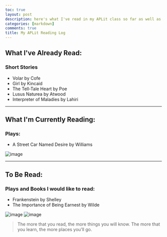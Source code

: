 ```yaml
---
toc: true
layout: post
description: here's what I've read in my APLit class so far as well as what I'm currently reading:
categories: [markdown]
comments: true
title: My APLit Reading Log
---
```


## What I've Already Read: 
### Short Stories
- Volar by Cofe
- Girl by Kincaid
- The Tell-Tale Heart by Poe
- Lusus Naturea by Atwood
- Interpreter of Maladies by Lahiri
---

## What I'm Currently Reading:
### Plays:
- A Street Car Named Desire by Williams 

![image](https://d3525k1ryd2155.cloudfront.net/h/997/840/1321840997.0.m.jpg)

---

## To Be Read: 
### Plays and Books I would like to read:
- Frankenstein by Shelley
- The Importance of Being Earnest by Wilde

![image](https://pictures.abebooks.com/isbn/9781926444314-us.jpg)
![image](https://user-images.githubusercontent.com/90804195/186992146-077ba0af-b49d-4d7a-beae-9cd21cb951bb.png)

> The more that you read, the more things you will know. The more that you learn, the more places you’ll go.



